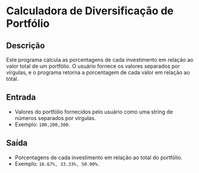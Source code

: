 # Calculadora de Diversificação de Portfólio

## Descrição

Este programa calcula as porcentagens de cada investimento em relação ao valor total de um portfólio.
O usuário fornece os valores separados por vírgulas, e o programa retorna a porcentagem de cada valor em relação ao total.

## Entrada

- Valores do portfólio fornecidos pelo usuário como uma string de números separados por vírgulas.
- Exemplo: `100,200,300`.

## Saída

- Porcentagens de cada investimento em relação ao total do portfólio.
- Exemplo: `16.67%, 33.33%, 50.00%`.
